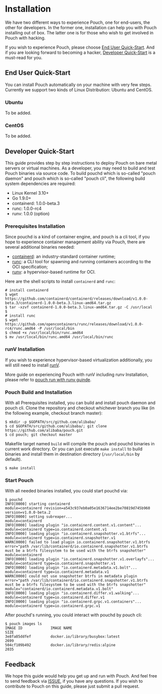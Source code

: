 # Installation

We have two different ways to experience Pouch, one for end-users, the other for developers. In the former one, installation can help you with Pouch installing out of box. The latter one is for those who wish to get involved in Pouch with hacking.

If you wish to experience Pouch, please choose [End User Quick-Start](#end-user-quick-start). And if you are looking forward to becoming a hacker, [Developer Quick-Start](#developer-quick-start) is a must-read for you.

## End User Quick-Start

You can install Pouch automatically on your machine with very few steps. Currently we support two kinds of Linux Distribution: Ubuntu and CentOS.

### Ubuntu

To be added.

### CentOS

To be added.

## Developer Quick-Start

This guide provides step by step instructions to deploy Pouch on bare metal servers or virtual machines.
As a developer, you may need to build and test Pouch binaries via source code. To build pouchd which is so-called "pouch daemon" and pouch which is so-called "pouch cli", the following build system dependencies are required:

* Linux Kernel 3.10+
* Go 1.9.0+
* containerd: 1.0.0-beta.3
* runc: 1.0.0-rc4
* runv: 1.0.0 (option)

### Prerequisites Installation

Since pouchd is a kind of container engine, and pouch is a cli tool, if you hope to experience container management ability via Pouch, there are several additional binaries needed:

* [containerd](https://github.com/containerd/containerd): an industry-standard container runtime;
* [runc](https://github.com/opencontainers/runc): a CLI tool for spawning and running containers according to the OCI specification;
* [runv](https://github.com/hyperhq/runv): a hypervisor-based runtime for OCI.

Here are the shell scripts to install `containerd` and `runc`:

``` shell
# install containerd
$ wget https://github.com/containerd/containerd/releases/download/v1.0.0-beta.3/containerd-1.0.0-beta.3.linux-amd64.tar.gz
$ tar -xzvf containerd-1.0.0-beta.3.linux-amd64.tar.gz -C /usr/local
$
# install runc
$ wget https://github.com/opencontainers/runc/releases/download/v1.0.0-rc4/runc.amd64 -P /usr/local/bin 
$ chmod +x /usr/local/bin/runc.amd64
$ mv /usr/local/bin/runc.amd64 /usr/local/bin/runc

```

### runV Installation

If you wish to experience hypervisor-based virtualization additionally, you will still need to install [runV](https://github.com/hyperhq/runv).

More guide on experiencing Pouch with runV including runv Installation, please refer to [pouch run with runv guinde](docs/pouch-runv-guide.md).

### Pouch Build and Installation

With all Prerequisites installed, you can build and install pouch daemon and pouch cli. Clone the repository and checkout whichever branch you like (in the following example, checkout branch master):

``` shell
$ mkdir -p $GOPATH/src/github.com/alibaba/ 
$ cd $GOPATH/src/github.com/alibaba/; git clone https://github.com/alibaba/pouch.git
$ cd pouch; git checkout master
```

Makefile target named `build` will compile the pouch and pouchd binaries in current work directory. Or you can just execute `make install` to build binaries and install them in destination directory (`/usr/local/bin` by default).

``` shell
$ make install
```

### Start Pouch

With all needed binaries installed, you could start pouchd via:

``` shell
$ pouchd
INFO[0000] starting containerd                           module=containerd revision=a543c937eb0a05e1636714ee2be70819d745b960 version=v1.0.0-beta.2
INFO[0000] setting subreaper...                          module=containerd
INFO[0000] loading plugin "io.containerd.content.v1.content"...  module=containerd type=io.containerd.content.v1
INFO[0000] loading plugin "io.containerd.snapshotter.v1.btrfs"...  module=containerd type=io.containerd.snapshotter.v1
WARN[0000] failed to load plugin io.containerd.snapshotter.v1.btrfs  error="path /var/lib/containerd/io.containerd.snapshotter.v1.btrfs must be a btrfs filesystem to be used with the btrfs snapshotter" module=containerd
INFO[0000] loading plugin "io.containerd.snapshotter.v1.overlayfs"...  module=containerd type=io.containerd.snapshotter.v1
INFO[0000] loading plugin "io.containerd.metadata.v1.bolt"...  module=containerd type=io.containerd.metadata.v1
WARN[0000] could not use snapshotter btrfs in metadata plugin  error="path /var/lib/containerd/io.containerd.snapshotter.v1.btrfs must be a btrfs filesystem to be used with the btrfs snapshotter" module="containerd/io.containerd.metadata.v1.bolt"
INFO[0000] loading plugin "io.containerd.differ.v1.walking"...  module=containerd type=io.containerd.differ.v1
INFO[0000] loading plugin "io.containerd.grpc.v1.containers"...  module=containerd type=io.containerd.grpc.v1
```

After pouchd's running, you could interact with pouchd by pouch cli:

```
$ pouch images ls
IMAGE ID             IMAGE NAME                                               SIZE
3e8fa85ddfef         docker.io/library/busybox:latest                         2699
504cf109b492         docker.io/library/redis:alpine                           2035
```

## Feedback

We hope this guide would help you get up and run with Pouch. And feel free to send feedback via [ISSUE](https://github.com/alibaba/pouch/issues/new), if you have any questions. If you wish to contribute to Pouch on this guide, please just submit a pull request.
